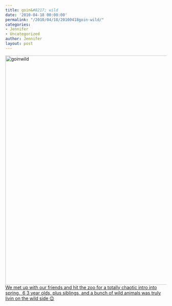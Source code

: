 ```yaml
---
title: goin&#8217; wild
date: '2010-04-18 00:00:00'
permalink: "/2010/04/18/20100418goin-wild/"
categories:
- Jennifer
- Uncategorized
author: Jennifer
layout: post
---
```


<img title="goinwild" height="713" alt="goinwild" width="950" class="alignleft size-full wp-image-679" src="http://static.squarespace.com/static/50db6bb3e4b015296cd43789/50dfa5b1e4b0dc6320e0b5ea/50dfa5b2e4b0dc6320e0b786/1273577213000/?format=original" />[We met up with our friends and hit the zoo for a totally chaotic intro into spring.  6 3 year olds, plus siblings, and a bunch of wild animals was truly livin on the wild side 😉](http://www.flickr.com/photos/jenniferandJennifers_photos/sets/72157623761626289/)
